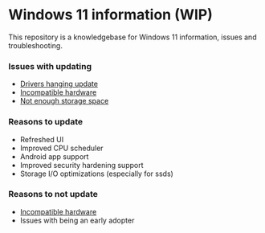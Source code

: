 # Windows 11 information (WIP)

This repository is a knowledgebase for Windows 11 information, issues and troubleshooting.

### Issues with updating
* [Drivers hanging update](/issues/drivers.md)
* [Incompatible hardware](/issues/incompatible-hardware.md)
* [Not enough storage space](/issues/space.md)

### Reasons to update
* Refreshed UI
* Improved CPU scheduler
* Android app support
* Improved security hardening support
* Storage I/O optimizations (especially for ssds)

### Reasons to not update
* [Incompatible hardware](/dont-update/incompatible-hardware.md)
* Issues with being an early adopter

